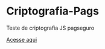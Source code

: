# Criptografia-Pags
Teste de criptografia JS pagseguro



<a href=https://lparente.github.io/Criptografia-Pags> Acesse aqui</a>

